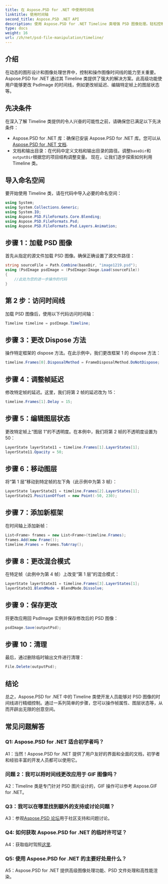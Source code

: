```yaml
---
title: 在 Aspose.PSD for .NET 中使用时间线
linktitle: 使用时间轴
second_title: Aspose.PSD .NET API
description: 使用 Aspose.PSD for .NET Timeline 类增强 PSD 图像处理。轻松控制帧属性、图层状态并释放创意潜力。
type: docs
weight: 16
url: /zh/net/psd-file-manipulation/timeline/
---
```

## 介绍
在动态的图形设计和图像处理世界中，控制和操作图像时间线的能力至关重要。Aspose.PSD for .NET 通过其 Timeline 类提供了强大的解决方案。此高级功能使用户能够更改 PsdImage 的时间线，例如更改帧延迟、编辑特定帧上的图层状态等。
## 先决条件
在深入了解 Timeline 类提供的令人兴奋的可能性之前，请确保您已满足以下先决条件：
-  Aspose.PSD for .NET 库：确保已安装 Aspose.PSD for .NET 库。您可以从[Aspose.PSD for .NET 文档](https://reference.aspose.com/psd/net/).
- 文档和输出目录：在代码中定义文档和输出目录的路径。调整`baseDir`和`outputDir`根据您的项目结构调整变量。
现在，让我们逐步探索如何利用 Timeline 类。
## 导入命名空间
要开始使用 Timeline 类，请在代码中导入必要的命名空间：
```csharp
using System;
using System.Collections.Generic;
using System.IO;
using Aspose.PSD.FileFormats.Core.Blending;
using Aspose.PSD.FileFormats.Psd;
using Aspose.PSD.FileFormats.Psd.Layers.Animation;
```
## 步骤 1：加载 PSD 图像
首先从指定的源文件加载 PSD 图像。确保正确设置了源文件路径：
```csharp
string sourceFile = Path.Combine(baseDir, "image1219.psd");
using (PsdImage psdImage = (PsdImage)Image.Load(sourceFile))
{
    //此处为您的进一步操作的代码
}
```
## 第 2 步：访问时间线
加载 PSD 图像后，使用以下代码访问时间轴：
```csharp
Timeline timeline = psdImage.Timeline;
```
## 步骤 3：更改 Dispose 方法
操作特定框架的 dispose 方法。在此示例中，我们更改框架 1 的 dispose 方法：
```csharp
timeline.Frames[0].DisposalMethod = FrameDisposalMethod.DoNotDispose;
```
## 步骤 4：调整帧延迟
修改特定帧的延迟。这里，我们将第 2 帧的延迟改为 15：
```csharp
timeline.Frames[1].Delay = 15;
```
## 步骤 5：编辑图层状态
更改特定帧上“图层 1”的不透明度。在本例中，我们将第 2 帧的不透明度设置为 50：
```csharp
LayerState layerState11 = timeline.Frames[1].LayerStates[1];
layerState11.Opacity = 50;
```
## 步骤 6：移动图层
将“第 1 层”移动到特定帧的左下角（此示例中为第 3 帧）：
```csharp
LayerState layerState21 = timeline.Frames[2].LayerStates[1];
layerState21.PositionOffset = new Point(-50, 230);
```
## 步骤 7：添加新框架
在时间轴上添加新帧：
```csharp
List<Frame> frames = new List<Frame>(timeline.Frames);
frames.Add(new Frame());
timeline.Frames = frames.ToArray();
```
## 步骤 8：更改混合模式
在特定帧（此例中为第 4 帧）上改变“第 1 层”的混合模式：
```csharp
LayerState layerState31 = timeline.Frames[3].LayerStates[1];
layerState31.BlendMode = BlendMode.Dissolve;
```
## 步骤 9：保存更改
将更改应用回 PsdImage 实例并保存修改后的 PSD 图像：
```csharp
psdImage.Save(outputPsd);
```
## 步骤 10：清理
最后，通过删除临时输出文件进行清理：
```csharp
File.Delete(outputPsd);
```
## 结论

总之，Aspose.PSD for .NET 中的 Timeline 类使开发人员能够对 PSD 图像的时间线进行精细控制。通过一系列简单的步骤，您可以操作帧属性、图层状态等，从而开辟出无限的创意空间。

## 常见问题解答

### Q1: Aspose.PSD for .NET 适合初学者吗？

A1：当然！Aspose.PSD for .NET 提供了用户友好的界面和全面的文档，初学者和经验丰富的开发人员都可以使用它。

### 问题 2：我可以将时间线更改应用于 GIF 图像吗？

A2：Timeline 类是专门针对 PSD 图片设计的，GIF 操作可以参考 Aspose.GIF for .NET。

### Q3：我可以在哪里找到额外的支持或讨论问题？

 A3：参观[Aspose.PSD 论坛](https://forum.aspose.com/c/psd/34)用于社区支持和问题讨论。

### Q4: 如何获取 Aspose.PSD for .NET 的临时许可证？

 A4：获取临时驾照[这里](https://purchase.aspose.com/temporary-license/).

### Q5: 使用 Aspose.PSD for .NET 的主要好处是什么？

A5：Aspose.PSD for .NET 提供高级图像处理功能、PSD 文件处理和高性能渲染。